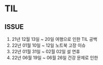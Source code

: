 # TIL

## ISSUE
1. 21년 12월 13일 ~ 20일 여행으로 인한 TIL 공백
2. 22년 01월 10일 ~ 12일 노트북 고장 이슈
3. 22년 01월 31일 ~ 02월 02일 설 연휴
4. 22년 06월 19일 ~ 06월 26일 건강 문제로 인한 
